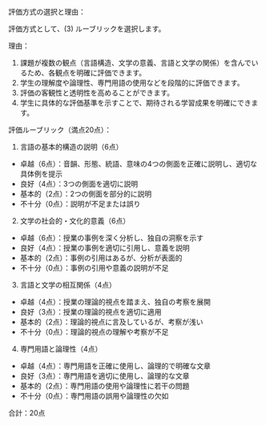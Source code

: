 評価方式の選択と理由：

評価方式として、(3) ルーブリックを選択します。

理由：
1. 課題が複数の観点（言語構造、文学の意義、言語と文学の関係）を含んでいるため、各観点を明確に評価できます。
2. 学生の理解度や論理性、専門用語の使用などを段階的に評価できます。
3. 評価の客観性と透明性を高めることができます。
4. 学生に具体的な評価基準を示すことで、期待される学習成果を明確にできます。

評価ルーブリック（満点20点）：

1. 言語の基本的構造の説明（6点）
- 卓越（6点）：音韻、形態、統語、意味の4つの側面を正確に説明し、適切な具体例を提示
- 良好（4点）：3つの側面を適切に説明
- 基本的（2点）：2つの側面を部分的に説明
- 不十分（0点）：説明が不足または誤り

2. 文学の社会的・文化的意義（6点）
- 卓越（6点）：授業の事例を深く分析し、独自の洞察を示す
- 良好（4点）：授業の事例を適切に引用し、意義を説明
- 基本的（2点）：事例の引用はあるが、分析が表面的
- 不十分（0点）：事例の引用や意義の説明が不足

3. 言語と文学の相互関係（4点）
- 卓越（4点）：授業の理論的視点を踏まえ、独自の考察を展開
- 良好（3点）：授業の理論的視点を適切に適用
- 基本的（2点）：理論的視点に言及しているが、考察が浅い
- 不十分（0点）：理論的視点の理解や考察が不足

4. 専門用語と論理性（4点）
- 卓越（4点）：専門用語を正確に使用し、論理的で明確な文章
- 良好（3点）：専門用語を適切に使用し、論理的な文章
- 基本的（2点）：専門用語の使用や論理性に若干の問題
- 不十分（0点）：専門用語の誤用や論理性の欠如

合計：20点